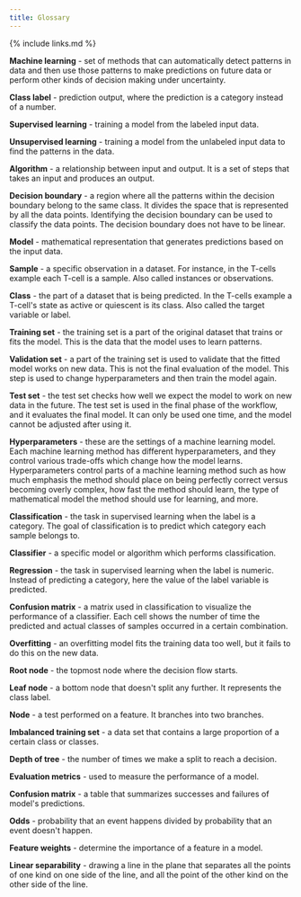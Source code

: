 ```yaml
---
title: Glossary
---
```

{% include links.md %}

__Machine learning__ - set of methods that can automatically detect patterns in data and then use those patterns to make predictions on future data or perform other kinds of decision making under uncertainty.

__Class label__ - prediction output, where the prediction is a category instead of a number.

__Supervised learning__ - training a model from the labeled input data.

__Unsupervised learning__ - training a model from the unlabeled input data to find the patterns in the data.

__Algorithm__ - a relationship between input and output. It is a set of steps that takes an input and produces an output.

__Decision boundary__ - a region where all the patterns within the decision boundary belong to the same class. It divides the space that is represented by all the data points. Identifying the decision boundary can be used to classify the data points. The decision boundary does not have to be linear.

__Model__ - mathematical representation that generates predictions based on the input data.

__Sample__ - a specific observation in a dataset. For instance, in the T-cells example each T-cell is a sample. Also called instances or observations.

__Class__ - the part of a dataset that is being predicted. In the T-cells example a T-cell's state as active or quiescent is its class. Also called the target variable or label. 

__Training set__ - the training set is a part of the original dataset that trains or fits the model. This is the data that the model uses to learn patterns.

__Validation set__ - a part of the training set is used to validate that the fitted model works on new data. This is not the final evaluation of the model. This step is used to change hyperparameters and then train the model again.

__Test set__ - the test set checks how well we expect the model to work on new data in the future. The test set is used in the final phase of the workflow, and it evaluates the final model. It can only be used one time, and the model cannot be adjusted after using it.

__Hyperparameters__ - these are the settings of a machine learning model. Each machine learning method has different hyperparameters, and they control various trade-offs which change how the model learns. Hyperparameters control parts of a machine learning method such as how much emphasis the method should place on being perfectly correct versus becoming overly complex, how fast the method should learn, the type of mathematical model the method should use for learning, and more.

__Classification__ - the task in supervised learning when the label is a category. The goal of classification is to predict which category each sample belongs to.

__Classifier__ - a specific model or algorithm which performs classification.

__Regression__ - the task in supervised learning when the label is numeric. Instead of predicting a category, here the value of the label variable is predicted.

__Confusion matrix__ - a matrix used in classification to visualize the performance of a classifier. Each cell shows the number of time the predicted and actual classes of samples occurred in a certain combination.

__Overfitting__ - an overfitting model fits the training data too well, but it fails to do this on the new data.

__Root node__ - the topmost node where the decision flow starts.

__Leaf node__ - a bottom node that doesn't split any further. It represents the class label.

__Node__ - a test performed on a feature. It branches into two branches.

__Imbalanced training set__ - a data set that contains a large proportion of a certain class or classes. 

__Depth of tree__ - the number of times we make a split to reach a decision.

__Evaluation metrics__ - used to measure the performance of a model.

__Confusion matrix__ - a table that summarizes successes and failures of model's predictions.

__Odds__ - probability that an event happens divided by probability that an event doesn't happen.

__Feature weights__ - determine the importance of a feature in a model.

__Linear separability__ - drawing a line in the plane that separates all the points of one kind on one side of the line, and all the point of the other kind on the other side of the line.
